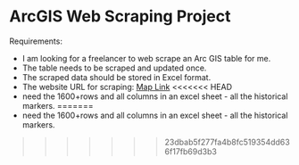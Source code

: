 # ArcGIS Web Scraping Project

Requirements:
- I am looking for a freelancer to web scrape an Arc GIS table for me.
- The table needs to be scraped and updated once.
- The scraped data should be stored in Excel format.
- The website URL for scraping: [Map Link](https://www.arcgis.com/home/webmap/viewer.html?url=https%3A%2F%2Fgis2.ncdcr.gov%2Fdncrgis%2Frest%2Fservices%2FNCHHM_Public%2FNC_Highway_Historical_Markers%2FMapServer&source=sd)
<<<<<<< HEAD
- need the 1600+rows and all columns in an excel sheet - all the historical markers.
=======
- need the 1600+rows and all columns in an excel sheet - all the historical markers.
>>>>>>> 23dbab5f277fa4b8fc519354dd636f17fb69d3b3
